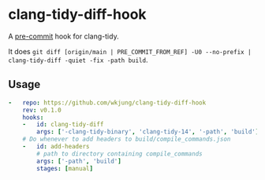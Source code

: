 # clang-tidy-diff-hook
A [pre-commit](https://pre-commit.com/) hook for clang-tidy.

It does `git diff [origin/main | PRE_COMMIT_FROM_REF] -U0 --no-prefix | clang-tidy-diff -quiet -fix -path build`.

## Usage

```yaml
-   repo: https://github.com/wkjung/clang-tidy-diff-hook
    rev: v0.1.0
    hooks:
    -   id: clang-tidy-diff
        args: ['-clang-tidy-binary', 'clang-tidy-14', '-path', 'build']
    # Do whenever to add headers to build/compile_commands.json
    -   id: add-headers
        # path to directory containing compile_commands
        args: ['-path', 'build']
        stages: [manual]
```
